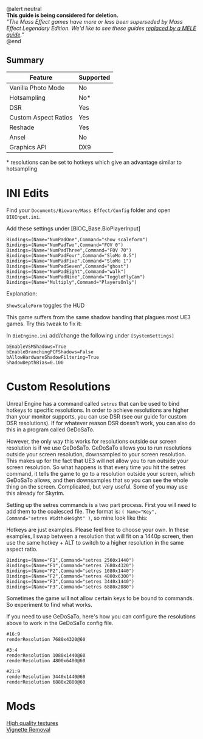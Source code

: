 @alert neutral  
**This guide is being considered for deletion.**  
*"The Mass Effect games have more or less been superseded by Mass Effect Legendary Edition. We'd like to see these guides [replaced by a MELE guide](https://github.com/framedsc/Sitesource/issues/92)."*  
@end

## Summary

Feature | Supported
--|--
Vanilla Photo Mode | No
Hotsampling | No*
DSR | Yes
Custom Aspect Ratios | Yes
Reshade | Yes 
Ansel | No
Graphics API | DX9

\* resolutions can be set to hotkeys which give an advantage similar to hotsampling

INI Edits
==========================================================

Find your `Documents/Bioware/Mass Effect/Config` folder and open `BIOInput.ini`.

Add these settings under [BIOC_Base.BioPlayerInput]
```
Bindings=(Name="NumPadOne",Command="show scaleform")
Bindings=(Name="NumPadTwo",Command="FOV 0")
Bindings=(Name="NumPadThree",Command="FOV 70")
Bindings=(Name="NumPadFour",Command="SloMo 0.5")
Bindings=(Name="NumPadFive",Command="SloMo 1")
Bindings=(Name="NumPadSeven",Command="ghost")
Bindings=(Name="NumPadEight",Command="walk")
Bindings=(Name="NumPadNine",Command="ToggleFlyCam")
Bindings=(Name="Multiply",Command="PlayersOnly")
```

Explanation:

`ShowScaleForm` toggles the HUD

This game suffers from the same shadow banding that plagues most UE3 games. Try this tweak to fix it:

In `BioEngine.ini` add/change the following under `[SystemSettings]`
```
bEnableVSMShadows=True
bEnableBranchingPCFShadows=False
bAllowHardwareShadowFiltering=True
ShadowDepthBias=0.100
```


Custom Resolutions
==========================================================

Unreal Engine has a command called `setres` that can be used to bind hotkeys to specific resolutions. In order to achieve resolutions are higher than your monitor supports, you can use DSR (see our guide for custom DSR resolutions). If for whatever reason DSR doesn't work, you can also do this in a program called GeDoSaTo.

However, the only way this works for resolutions outside our screen resolution is if we use GeDoSaTo. GeDoSaTo allows you to run resolutions outside your screen resolution, downsampled to your screen resolution. This makes up for the fact that UE3 will not allow you to run outside your screen resolution. So what happens is that every time you hit the setres command, it tells the game to go to a resolution outside your screen, which GeDoSaTo allows, and then downsamples that so you can see the whole thing on the screen. Complicated, but very useful. Some of you may use this already for Skyrim.

Setting up the setres commands is a two part process. First you will need to add them to the coalesced file. The format is: `( Name="Key", Command="setres WidthxHeight" )`, so mine look like this:

Hotkeys are just examples. Please feel free to choose your own. In these examples, I swap between a resolution that will fit on a 1440p screen, then use the same hotkey + ALT to switch to a higher resolution in the same aspect ratio.
```
Bindings=(Name="F1",Command="setres 2560x1440")
Bindings=(Name="F1",Command="setres 7680x4320")
Bindings=(Name="F2",Command="setres 1080x1440")
Bindings=(Name="F2",Command="setres 4800x6300")
Bindings=(Name="F3",Command="setres 3440x1440")
Bindings=(Name="F3",Command="setres 6880x2880")
```

Sometimes the game will not allow certain keys to be bound to commands. So experiment to find what works.

If you need to use GeDoSaTo, here's how you can configure the resolutions above to work in the GeDoSaTo config file.

```
#16:9
renderResolution 7680x4320@60

#3:4
renderResolution 1080x1440@60
renderResolution 4800x6400@60

#21:9
renderResolution 3440x1440@60
renderResolution 6880x2880@60
```


Mods
==========================================================
[High quality textures](https://www.nexusmods.com/masseffect/mods/83)  
[Vignette Removal](https://www.nexusmods.com/masseffect/mods/104)
